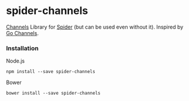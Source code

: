 spider-channels  
===

[Channels](http://spiderlang.org/#channels) Library for [Spider](http://spiderlang.org) (but can be used even without it). Inspired by [Go Channels](https://gobyexample.com/channels).

### Installation

Node.js

    npm install --save spider-channels

Bower

    bower install --save spider-channels
  
